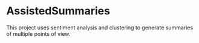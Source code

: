# AssistedSummaries
This project uses sentiment analysis and clustering to generate summaries of multiple points of view.
